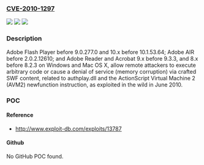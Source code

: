 ### [CVE-2010-1297](https://cve.mitre.org/cgi-bin/cvename.cgi?name=CVE-2010-1297)
![](https://img.shields.io/static/v1?label=Product&message=n%2Fa&color=blue)
![](https://img.shields.io/static/v1?label=Version&message=n%2Fa&color=blue)
![](https://img.shields.io/static/v1?label=Vulnerability&message=n%2Fa&color=brighgreen)

### Description

Adobe Flash Player before 9.0.277.0 and 10.x before 10.1.53.64; Adobe AIR before 2.0.2.12610; and Adobe Reader and Acrobat 9.x before 9.3.3, and 8.x before 8.2.3 on Windows and Mac OS X, allow remote attackers to execute arbitrary code or cause a denial of service (memory corruption) via crafted SWF content, related to authplay.dll and the ActionScript Virtual Machine 2 (AVM2) newfunction instruction, as exploited in the wild in June 2010.

### POC

#### Reference
- http://www.exploit-db.com/exploits/13787

#### Github
No GitHub POC found.

